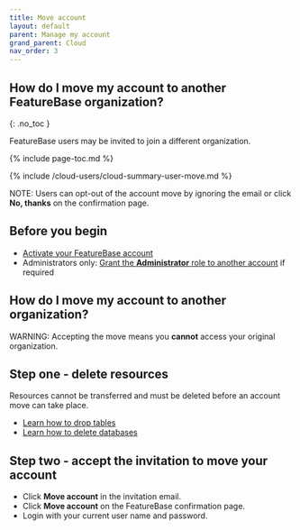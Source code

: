 ```yaml
---
title: Move account
layout: default
parent: Manage my account
grand_parent: Cloud
nav_order: 3
---
```


## How do I move my account to another FeatureBase organization?
{: .no_toc }

FeatureBase users may be invited to join a different organization.

{% include page-toc.md %}

{% include /cloud-users/cloud-summary-user-move.md %}

NOTE: Users can opt-out of the account move by ignoring the email or click **No, thanks** on the confirmation page.

## Before you begin

* [Activate your FeatureBase account](/cloud/my-account/cloud-user-activate-account)
* Administrators only: [Grant the **Administrator** role to another account](/cloud/cloud-configuration/cloud-user-edit-role) if required

## How do I move my account to another organization?

WARNING: Accepting the move means you **cannot** access your original organization.

## Step one - delete resources

Resources cannot be transferred and must be deleted before an account move can take place.

* [Learn how to drop tables](/cloud/cloud-tables/cloud-table-drop)
* [Learn how to delete databases](/cloud/cloud-databases/cloud-db-delete)

## Step two - accept the invitation to move your account

* Click **Move account** in the invitation email.
* Click **Move account** on the FeatureBase confirmation page.
* Login with your current user name and password.
